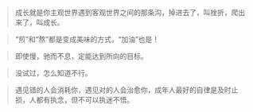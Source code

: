 
> 成长就是你主观世界遇到客观世界之间的那条沟，掉进去了，叫挫折，爬出来了，叫成长。

> “煎”和“熬”都是变成美味的方式，“加油”也是！

> 即使慢，驰而不息，定能达到所向的目标。

> 没试过，怎么知道不行。

> 遇见错的人会消耗你，遇见对的人会治愈你，成年人最好的自律是及时止损，人都有执念，但不可以执迷不悟。

